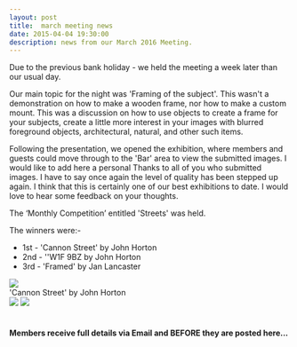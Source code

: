 ```yaml
---
layout: post
title:  march meeting news
date: 2015-04-04 19:30:00
description: news from our March 2016 Meeting.
---
```


Due to the previous bank holiday - we held the meeting a week later than our usual day.

Our main topic for the night was 'Framing of the subject'. This wasn't a demonstration on how to make a wooden frame, nor how to make a custom mount. This was a discussion on how to use objects to create a frame for your subjects, create a little more interest in your images with blurred foreground objects, architectural, natural, and other such items.

Following the presentation, we opened the exhibition, where members and guests could move through to the 'Bar' area to view the submitted images. I would like to add here a personal Thanks to all of you who submitted images. I have to say once again the level of quality has been stepped up again. I think that this is certainly one of our best exhibitions to date. I would love to hear some feedback on your thoughts.


The ‘Monthly Competition’ entitled 'Streets' was held.

The winners were:-

<ul>
	<li>1st - 'Cannon Street' by John Horton</li>
	<li>2nd - ''W1F 9BZ by John Horton</li>
	<li>3rd - 'Framed' by Jan Lancaster</li>
</ul>

<div class="img_row">
	<img class="col three" src="{{ site.baseurl }}/assets/img/Cannon_Street.jpg">
</div>
<div class="col three caption">
	'Cannon Street' by John Horton
</div>

<div class="img_row">
	<img class="col two" src="{{ site.baseurl }}/assets/img/W1F9BZ.jpg">
	<img class="col one" src="{{ site.baseurl }}/assets/img/Framed.jpg">
</div>

<br>

#### Members receive full details via Email and BEFORE they are posted here...

<br>
